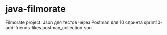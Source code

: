 # java-filmorate
Filmorate project.
Json для тестов через Postman для 10 спринта
sprint10-add-friends-likes.postman_collection.json
